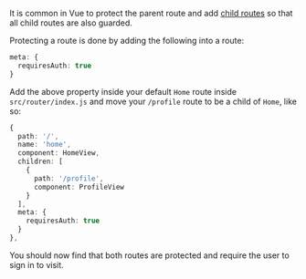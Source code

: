 It is common in Vue to protect the parent route and add [child routes](https://router.vuejs.org/guide/essentials/nested-routes.html) so that all child routes are also guarded.

Protecting a route is done by adding the following into a route:

```ts
meta: {
  requiresAuth: true
}
```

Add the above property inside your default `Home` route inside `src/router/index.js` and move your `/profile` route to be a child of `Home`, like so:

```ts
{
  path: '/',
  name: 'home',
  component: HomeView,
  children: [
    {
      path: '/profile',
      component: ProfileView
    }
  ],
  meta: {
    requiresAuth: true
  }
},
```

You should now find that both routes are protected and require the user to sign in to visit.
